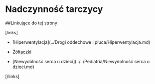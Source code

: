 # Nadczynność tarczycy





##Linkujące do tej strony

[links]

- [Hiperwentylacja](../Drogi oddechowe i płuca/Hiperwentylacja.md)

- [Żółtaczki](../Wątroba/Żółtaczki.md)

- [Niewydolność serca u dzieci](../../Pediatria/Niewydolność serca u dzieci.md)


[/links]

